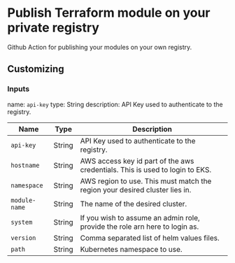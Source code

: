# Publish Terraform module on your private registry
Github Action for publishing your modules on your own registry.

## Customizing
### Inputs

name: `api-key`
type: String
description: API Key used to authenticate to the registry.

| Name          | Type   | Description                                                                  |
|-------------- |--------|----------------------------------------------------------------------------- |
| `api-key`     | String | API Key used to authenticate to the registry.                                |
| `hostname`    | String | AWS access key id part of the aws credentials. This is used to login to EKS. |
| `namespace`   | String | AWS region to use. This must match the region your desired cluster lies in.  |
| `module-name` | String | The name of the desired cluster.                                             |
| `system`      | String | If you wish to assume an admin role, provide the role arn here to login as.  |
| `version`     | String | Comma separated list of helm values files.                                   |
| `path`        | String | Kubernetes namespace to use.                                                 |
